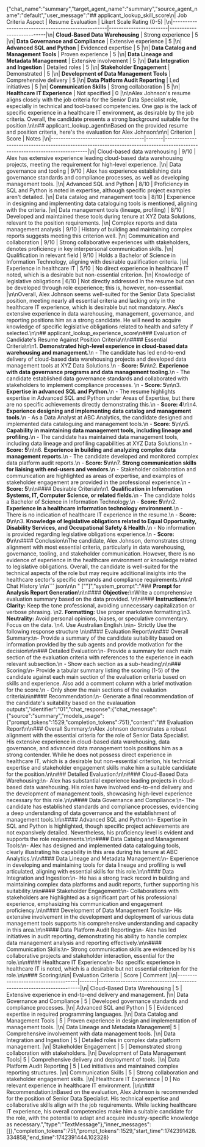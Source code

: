 {"chat_name":"summary","target_agent_name":"summary","source_agent_name":"default","user_message":"## applicant_lookup_skill_score\n| Job Criteria Aspect                               | Resume Evaluation      | Likert Scale Rating (0-5) |\n|---------------------------------------------------|------------------------|---------------------------|\n| **Cloud-Based Data Warehousing**                  | Strong experience      | 5                         |\n| **Data Governance and Compliance**                | Extensive experience   | 5                         |\n| **Advanced SQL and Python**                       | Evidenced expertise    | 5                         |\n| **Data Catalog and Management Tools**             | Proven experience      | 5                         |\n| **Data Lineage and Metadata Management**          | Extensive involvement  | 5                         |\n| **Data Integration and Ingestion**                | Detailed roles         | 5                         |\n| **Stakeholder Engagement**                        | Demonstrated           | 5                         |\n| **Development of Data Management Tools**          | Comprehensive delivery | 5                         |\n| **Data Platform Audit Reporting**                 | Led initiatives        | 5                         |\n| **Communication Skills**                          | Strong collaboration   | 5                         |\n| **Healthcare IT Experience**                      | Not specified          | 0                         |\n\nAlex Johnson's resume aligns closely with the job criteria for the Senior Data Specialist role, especially in technical and tool-based competencies. One gap is the lack of specific experience in a healthcare IT environment, as desirable by the job criteria. Overall, the candidate presents a strong background suitable for the position.\n\n## applicant_lookup_agent\nBased on the provided resume and position criteria, here's the evaluation for Alex Johnson:\n\n| Criterion                            | Score | Notes                                                                                                                      |\n|--------------------------------------|-------|----------------------------------------------------------------------------------------------------------------------------|\n| Cloud-based data warehousing         | 9/10  | Alex has extensive experience leading cloud-based data warehousing projects, meeting the requirement for high-level experience.          |\n| Data governance and tooling          | 9/10  | Alex has experience establishing data governance standards and compliance processes, as well as developing management tools.            |\n| Advanced SQL and Python              | 8/10  | Proficiency in SQL and Python is noted in expertise, although specific project examples aren't detailed.                      |\n| Data catalog and management tools    | 8/10  | Experience in designing and implementing data cataloguing tools is mentioned, aligning with the criteria.                               |\n| Data management tools (lineage, profiling) | 8/10  | Developed and maintained these tools during tenure at XYZ Data Solutions, relevant to the position requirements.                |\n| Complex reports and data management analysis | 9/10  | History of building and maintaining complex reports suggests meeting this criterion well.                                        |\n| Communication and collaboration      | 9/10  | Strong collaborative experiences with stakeholders, denotes proficiency in key interpersonal communication skills.                |\n| Qualification in relevant field      | 9/10  | Holds a Bachelor of Science in Information Technology, aligning with desirable qualification criteria.                          |\n| Experience in healthcare IT          | 5/10  | No direct experience in healthcare IT noted, which is a desirable but non-essential criterion.                                 |\n| Knowledge of legislative obligations | 6/10  | Not directly addressed in the resume but can be developed through role experience; this is, however, non-essential.             |\n\nOverall, Alex Johnson seems well-suited for the Senior Data Specialist position, meeting nearly all essential criteria and lacking only in the healthcare IT experience, which is desirable but not mandatory. Alex's extensive experience in data warehousing, management, governance, and reporting positions him as a strong candidate. He will need to acquire knowledge of specific legislative obligations related to health and safety if selected.\n\n## applicant_lookup_experience_score\n### Evaluation of Candidate's Resume Against Position Criteria\n\n#### Essential Criteria\n\n1. **Demonstrated high-level experience in cloud-based data warehousing and management.**\n   - The candidate has led end-to-end delivery of cloud-based data warehousing projects and developed data management tools at XYZ Data Solutions.\n   - **Score: 5**\n\n2. **Experience with data governance programs and data management tooling.**\n   - The candidate established data governance standards and collaborated with stakeholders to implement compliance processes. \n   - **Score: 5**\n\n3. **Expertise in advanced SQL and Python.**\n   - The resume highlights expertise in Advanced SQL and Python under Areas of Expertise, but there are no specific achievements directly demonstrating this.\n   - **Score: 4**\n\n4. **Experience designing and implementing data catalog and management tools.**\n   - As a Data Analyst at ABC Analytics, the candidate designed and implemented data cataloguing and management tools.\n   - **Score: 5**\n\n5. **Capability in maintaining data management tools, including lineage and profiling.**\n   - The candidate has maintained data management tools, including data lineage and profiling capabilities at XYZ Data Solutions.\n   - **Score: 5**\n\n6. **Experience in building and analyzing complex data management reports.**\n   - The candidate developed and monitored complex data platform audit reports.\n   - **Score: 5**\n\n7. **Strong communication skills for liaising with end-users and vendors.**\n   - Stakeholder collaboration and communication are highlighted as areas of expertise, and examples of stakeholder engagement are provided in the professional experience.\n   - **Score: 5**\n\n#### Desirable Criteria\n\n1. **Qualification in Information Systems, IT, Computer Science, or related fields.**\n   - The candidate holds a Bachelor of Science in Information Technology.\n   - **Score: 5**\n\n2. **Experience in a healthcare information technology environment.**\n   - There is no indication of healthcare IT experience in the resume.\n   - **Score: 0**\n\n3. **Knowledge of legislative obligations related to Equal Opportunity, Disability Services, and Occupational Safety & Health.**\n   - No information is provided regarding legislative obligations experience.\n   - **Score: 0**\n\n#### Conclusion\nThe candidate, Alex Johnson, demonstrates strong alignment with most essential criteria, particularly in data warehousing, governance, tooling, and stakeholder communication. However, there is no evidence of experience in the healthcare environment or knowledge related to legislative obligations. Overall, the candidate is well-suited for the technical aspects of the role but may require additional insights into the healthcare sector's specific demands and compliance requirements.\n\n# Chat History \n\n``` json\n\n \" [\"\"]","system_prompt":"### **Prompt for Analysis Report Generation**\n\n#### **Objective:**\nWrite a comprehensive evaluation summary based on the data provided. \n\n#### **Instructions:**\n1. **Clarity:** Keep the tone professional, avoiding unnecessary capitalization or verbose phrasing.  \n2. **Formatting:** Use proper markdown formatting:\n3. **Neutrality:** Avoid personal opinions, biases, or speculative commentary. Focus on the data.  \n4. Use Australian English.\n\n- Strictly Use the following response structure \n\n#### Evaluation Report\n\n### Overall Summary:\n- Provide a summary of the candidate suitability based on information provided by the sub agents and provide motivation for the decision\n\n### Detailed Evaluation:\n- Provide a summary for each main section of the evaluation criteria with references to the experience in each relevant subsection.\n  - Show each section as a sub-heading\n\n### Scoring:\n- Provide a tabular summary listing the scoring (1-5) of the candidate against each main section of the evaluation criteria based on skills and experience. Also add a comment column with a brief motivation for the score.\n  - Only show the main sections of the evaluation criteria\n\n#### Recommendation:\n- Generate a final recommendation of the candidate's suitability based on the evalauation outputs","identifier":"01","chat_response":{"chat_message":{"source":"summary","models_usage":{"prompt_tokens":1529,"completion_tokens":751},"content":"## Evaluation Report\n\n### Overall Summary:\nAlex Johnson demonstrates a robust alignment with the essential criteria for the role of Senior Data Specialist. His extensive experience in cloud-based data warehousing, data governance, and advanced data management tools positions him as a strong contender. While he does not possess direct experience in healthcare IT, which is a desirable but non-essential criterion, his technical expertise and stakeholder engagement skills make him a suitable candidate for the position.\n\n### Detailed Evaluation:\n\n#### Cloud-Based Data Warehousing:\n- Alex has substantial experience leading projects in cloud-based data warehousing. His roles have involved end-to-end delivery and the development of management tools, showcasing high-level experience necessary for this role.\n\n#### Data Governance and Compliance:\n- The candidate has established standards and compliance processes, evidencing a deep understanding of data governance and the establishment of management tools.\n\n#### Advanced SQL and Python:\n- Expertise in SQL and Python is highlighted, though specific project achievements are not expansively detailed. Nevertheless, his proficiency level is evident and supports the role requirements.\n\n#### Data Catalog and Management Tools:\n- Alex has designed and implemented data cataloguing tools, clearly illustrating his capability in this area during his tenure at ABC Analytics.\n\n#### Data Lineage and Metadata Management:\n- Experience in developing and maintaining tools for data lineage and profiling is well articulated, aligning with essential skills for this role.\n\n#### Data Integration and Ingestion:\n- He has a strong track record in building and maintaining complex data platforms and audit reports, further supporting his suitability.\n\n#### Stakeholder Engagement:\n- Collaborations with stakeholders are highlighted as a significant part of his professional experience, emphasizing his communication and engagement proficiency.\n\n#### Development of Data Management Tools:\n- His extensive involvement in the development and deployment of various data management tools supports his comprehensive understanding and capacity in this area.\n\n#### Data Platform Audit Reporting:\n- Alex has led initiatives in audit reporting, demonstrating his ability to handle complex data management analysis and reporting effectively.\n\n#### Communication Skills:\n- Strong communication skills are evidenced by his collaborative projects and stakeholder interaction, essential for the role.\n\n#### Healthcare IT Experience:\n- No specific experience in healthcare IT is noted, which is a desirable but not essential criterion for the role.\n\n### Scoring:\n\n| Evaluation Criteria                  | Score | Comment                                                              |\n|-------------------------------------|-------|----------------------------------------------------------------------|\n| Cloud-Based Data Warehousing        | 5     | Extensive experience in end-to-end delivery and management.         |\n| Data Governance and Compliance      | 5     | Developed governance standards and compliance processes.            |\n| Advanced SQL and Python             | 5     | Evidenced expertise in required programming languages.              |\n| Data Catalog and Management Tools   | 5     | Proven experience in design and implementation of management tools. |\n| Data Lineage and Metadata Management| 5     | Comprehensive involvement with data management tools.               |\n| Data Integration and Ingestion      | 5     | Detailed roles in complex data platform management.                 |\n| Stakeholder Engagement              | 5     | Demonstrated strong collaboration with stakeholders.                |\n| Development of Data Management Tools| 5     | Comprehensive delivery and deployment of tools.                     |\n| Data Platform Audit Reporting       | 5     | Led initiatives and maintained complex reporting structures.        |\n| Communication Skills                | 5     | Strong collaboration and stakeholder engagement skills.             |\n| Healthcare IT Experience            | 0     | No relevant experience in healthcare IT environment.                |\n\n### Recommendation:\nBased on the evaluation, Alex Johnson is recommended for the position of Senior Data Specialist. His technical expertise and collaborative skills align with the job requirements. While lacking healthcare IT experience, his overall competencies make him a suitable candidate for the role, with the potential to adapt and acquire industry-specific knowledge as necessary.","type":"TextMessage"},"inner_messages":[]},"completion_tokens":751,"prompt_tokens":1529,"start_time":1742391428.334858,"end_time":1742391444.102328}
